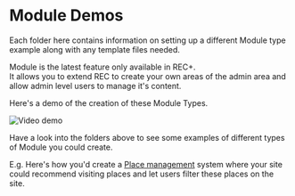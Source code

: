 
# Module Demos

Each folder here contains information on setting up a different Module type example along with any template files needed.

Module is the latest feature only available in REC+.  
It allows you to extend REC to create your own areas of the admin area and allow admin level users to manage it's content.

Here's a demo of the creation of these Module Types.

![Video demo](./add-edit-types.gif)

Have a look into the folders above to see some examples of different types of Module you could create. 

E.g. Here's how you'd create a [Place management](/places) system where your site could recommend visiting places and let users filter these places on the site. 
